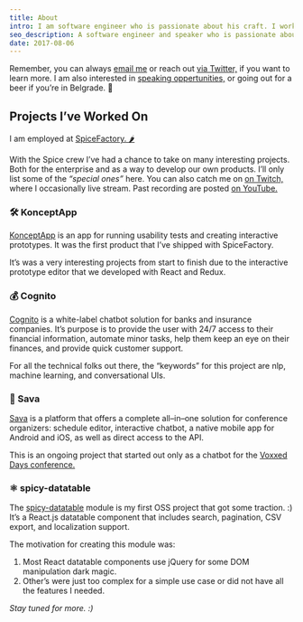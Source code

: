 ```yaml
---
title: About
intro: I am software engineer who is passionate about his craft. I work a lot with JavaScript and the surrounding ecosystem. This page is for anyone who is interested in what I’ve been up to.
seo_description: A software engineer and speaker who is passionate about his craft. Working with React, GraphQL and chatbots.
date: 2017-08-06
---
```


Remember, you can always <a href="mailto:filipdanic7@gmail.com">email me</a> or reach out <a href="https://twitter.com/DanicFilip" target="_blank">via Twitter,</a> if you want to learn more. I am also interested in <a href="/speaking">speaking oppertunities,</a> or going out for a beer if you’re in Belgrade. 🍻

## Projects I’ve Worked On

I am employed at <a href="https://spicefactory.co/" target="_blank">SpiceFactory. 🌶</a>

With the Spice crew I’ve had a chance to take on many interesting projects. Both for the enterprise and as a way to develop our own products. I’ll only list some of the _“special ones”_ here. You can also catch me on <a href="https://www.twitch.tv/filipdanic" target="_blank">on Twitch,</a> where I occasionally live stream. Past recording are posted <a href="https://www.youtube.com/channel/UClctBvKpOUts0_B_kvooo_w" target="_blank">on YouTube.</a>   

### 🛠 KonceptApp

<a href="https://konceptapp.com/" target="_blank">KonceptApp</a> is an app for running usability tests and creating interactive prototypes. It was the first product that I’ve shipped with SpiceFactory.

 It’s was a very interesting projects from start to finish due to the interactive prototype editor that we developed with React and Redux.

### 💰 Cognito

<a href="https://cognito.spicefactory.co/" target="_blank">Cognito</a> is a white-label chatbot solution for banks and insurance companies. It’s purpose is to provide the user with 24/7 access to their financial information, automate minor tasks, help them keep an eye on their finances, and provide quick customer support.

For all the technical folks out there, the “keywords” for this project are nlp, machine learning, and conversational UIs.

### 🤖 Sava

<a href="https://savabot.com/" target="_blank">Sava</a> is a platform that offers a complete all–in–one solution for conference organizers: schedule editor, interactive chatbot, a native mobile app for Android and iOS, as well as direct access to the API.

This is an ongoing project that started out only as a chatbot for the <a href="https://belgrade.voxxeddays.com/" target="_blank">Voxxed Days conference.</a>

### ⚛️ spicy-datatable

The <a href="https://github.com/filipdanic/spicy-datatable" target="_blank">spicy-datatable</a> module is my first OSS project that got some traction. :) It’s a React.js datatable component that includes search, pagination, CSV export, and localization support.

The motivation for creating this module was:

1. Most React datatable components use jQuery for some DOM manipulation dark magic.
2. Other’s were just too complex for a simple use case or did not have all the features I needed.

_Stay tuned for more. :)_
